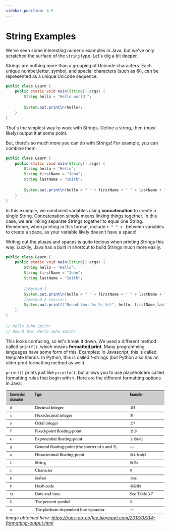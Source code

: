 ```yaml
---
sidebar_position: 4.5
---
```


# String Examples

We've seen some interesting numeric examples in Java, but we've only scratched the surface of the `String` type. Let's dig a bit deeper.

Strings are nothing more than a grouping of Unicode characters. Each unique number,letter, symbol, and special characters (such as ©), can be represented as a unique Unicode sequence.

```java
public class Learn {
    public static void main(String[] args) {
        String hello = "Hello world!";

        System.out.println(hello);
    }
}
```

That's the simplest way to work with Strings. Define a string, then (most likely) output it at some point.

But, there's so much more you can do with Strings! For example, you can combine them.

```java
public class Learn {
    public static void main(String[] args) {
        String hello = "Hello";
        String firstName = "John";
        String lastName = "Smith";

        System.out.println(hello + " " + firstName + " " + lastName + "!"); // Hello John Smith!
    }
}
```

In this example, we combined variables using **concatenation** to create a single String. Concatenation simply means linking things together. In this case, we are linking separate Strings together to equal one String. Remember, when printing in this format, include `+ " " + ` between variables to create a space, as your variable likely doesn't have a space!

Writing out the pluses and spaces is quite tedious when printing Strings this way. Luckily, Java has a built in shortcut to build Strings much more easily.

```java
public class Learn {
    public static void main(String[] args) {
        String hello = "Hello";
        String firstName = "John";
        String lastName = "Smith";

        //Method 1
        System.out.println(hello + " " + firstName + " " + lastName + "!"); // Hello John Smith!
        //method 2 (easier)
        System.out.printf("Round two: %s %s %s!", hello, firstName,lastName);
    }
}

// Hello John Smith!
// Round two: Hello John Smith!

```

This looks confusing, so let's break it down. We used a different method called `printf()`, which means **formatted print**. Many programming languages have some form of this. Examples: In Javascript, this is called template literals. In Python, this is called f-strings (but Python also has an older print formatting method as well).

`printf()` prints just like `println()`, but allows you to use placeholders called formatting rules that begin with `%`. Here are the different formatting options in Java:

![Java's printf](./../../../static/img/printf.png "Table of Java printf options")
_Image obtained here: https://runs-on-coffee.blogspot.com/2013/03/14-formatting-output.html_
